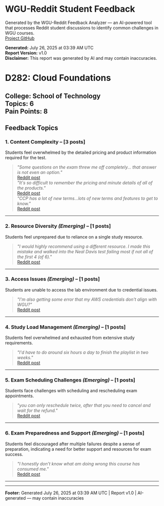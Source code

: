 # WGU-Reddit Student Feedback

Generated by the WGU-Reddit Feedback Analyzer — an AI-powered tool that processes Reddit student discussions to identify common challenges in WGU courses.  
[Project GitHub](https://wgudataninja.github.io/wgu-reddit-monitoring-pipeline/)

**Generated:** July 26, 2025 at 03:39 AM UTC  
**Report Version:** v1.0  
**Disclaimer:** This report was generated by AI and may contain inaccuracies.  
# D282: Cloud Foundations
**College:** School of Technology  
**Topics:** 6  
**Pain Points:** 8  
---
## Feedback Topics
### 1. Content Complexity – [3 posts]
Students feel overwhelmed by the detailed pricing and product information required for the test.  
> _"Some questions on the exam threw me off completely... that answer is not even an option."_  
> [Reddit post](https://reddit.com/comments/18i06tv)  
> _"It's so difficult to remember the pricing and minute details of all of the products."_  
> [Reddit post](https://reddit.com/comments/19bgz4v)  
> _"CCP has a lot of new terms...lots of new terms and features to get to know."_  
> [Reddit post](https://reddit.com/comments/18id5yn)  
---
### 2. Resource Diversity _(Emerging)_ – [1 posts]
Students feel unprepared due to reliance on a single study resource.  
> _"I would highly recommend using a different resource. I made this mistake and walked into the Neal Davis test failing most if not all of the first 4 (of 6)."_  
> [Reddit post](https://reddit.com/comments/1jabnim)  
---
### 3. Access Issues _(Emerging)_ – [1 posts]
Students are unable to access the lab environment due to credential issues.  
> _"I'm also getting some error that my AWS credentials don't align with WGU?"_  
> [Reddit post](https://reddit.com/comments/1imjbds)  
---
### 4. Study Load Management _(Emerging)_ – [1 posts]
Students feel overwhelmed and exhausted from extensive study requirements.  
> _"I'd have to do around six hours a day to finish the playlist in two weeks."_  
> [Reddit post](https://reddit.com/comments/1dqs5xt)  
---
### 5. Exam Scheduling Challenges _(Emerging)_ – [1 posts]
Students face challenges with scheduling and rescheduling exam appointments.  
> _"you can only reschedule twice, after that you need to cancel and wait for the refund."_  
> [Reddit post](https://reddit.com/comments/18id5yn)  
---
### 6. Exam Preparedness and Support _(Emerging)_ – [1 posts]
Students feel discouraged after multiple failures despite a sense of preparation, indicating a need for better support and resources for exam success.  
> _"I honestly don’t know what am doing wrong this course has consumed me."_  
> [Reddit post](https://reddit.com/comments/1ka5dap)  
---
---
**Footer:** Generated July 26, 2025 at 03:39 AM UTC | Report v1.0 | AI-generated — may contain inaccuracies  